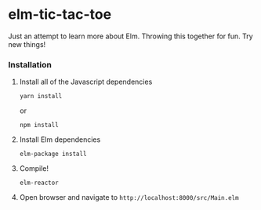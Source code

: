 # elm-tic-tac-toe

Just an attempt to learn more about Elm. Throwing this together for fun. Try new things!

### Installation

1. Install all of the Javascript dependencies

    `yarn install` 
    
    or

     `npm install`

2. Install Elm dependencies

    `elm-package install`

3. Compile!

    `elm-reactor`

4. Open browser and navigate to `http://localhost:8000/src/Main.elm`